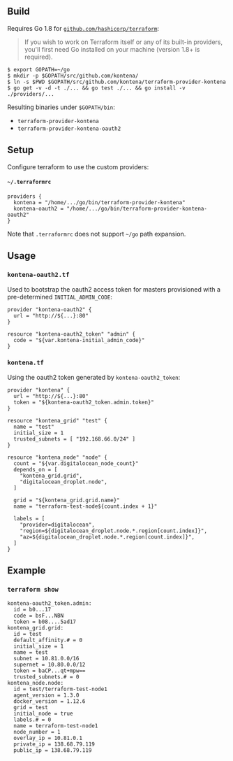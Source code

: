 ## Build

Requires Go 1.8 for [`github.com/hashicorp/terraform`](https://github.com/hashicorp/terraform#developing-terraform):

> If you wish to work on Terraform itself or any of its built-in providers, you'll first need Go installed on your machine (version 1.8+ is required).

```
$ export GOPATH=~/go
$ mkdir -p $GOPATH/src/github.com/kontena/
$ ln -s $PWD $GOPATH/src/github.com/kontena/terraform-provider-kontena
$ go get -v -d -t ./... && go test ./... && go install -v ./providers/...
```

Resulting binaries under `$GOPATH/bin`:

* `terraform-provider-kontena`
* `terraform-provider-kontena-oauth2`

## Setup

Configure terraform to use the custom providers:

#### `~/.terraformrc`

```
providers {
  kontena = "/home/.../go/bin/terraform-provider-kontena"
  kontena-oauth2 = "/home/.../go/bin/terraform-provider-kontena-oauth2"
}
```

Note that `.terraformrc` does not support `~/go` path expansion.

## Usage

### `kontena-oauth2.tf`

Used to bootstrap the oauth2 access token for masters provisioned with a pre-determined `INITIAL_ADMIN_CODE`:

```
provider "kontena-oauth2" {
  url = "http://${...}:80"
}

resource "kontena-oauth2_token" "admin" {
  code = "${var.kontena-initial_admin_code}"
}
```

### `kontena.tf`

Using the oauth2 token generated by `kontena-oauth2_token`:

```
provider "kontena" {
  url = "http://${...}:80"
  token = "${kontena-oauth2_token.admin.token}"
}

resource "kontena_grid" "test" {
  name = "test"
  initial_size = 1
  trusted_subnets = [ "192.168.66.0/24" ]
}

resource "kontena_node" "node" {
  count = "${var.digitalocean_node_count}"
  depends_on = [
    "kontena_grid.grid",
    "digitalocean_droplet.node",
  ]

  grid = "${kontena_grid.grid.name}"
  name = "terraform-test-node${count.index + 1}"

  labels = [
    "provider=digitalocean",
    "region=${digitalocean_droplet.node.*.region[count.index]}",
    "az=${digitalocean_droplet.node.*.region[count.index]}",
  ]
}
```

## Example
### `terraform show`
```
kontena-oauth2_token.admin:
  id = b0...17
  code = bsF...NBN
  token = b08....5ad17
kontena_grid.grid:
  id = test
  default_affinity.# = 0
  initial_size = 1
  name = test
  subnet = 10.81.0.0/16
  supernet = 10.80.0.0/12
  token = baCP...qt+mpw==
  trusted_subnets.# = 0
kontena_node.node:
  id = test/terraform-test-node1
  agent_version = 1.3.0
  docker_version = 1.12.6
  grid = test
  initial_node = true
  labels.# = 0
  name = terraform-test-node1
  node_number = 1
  overlay_ip = 10.81.0.1
  private_ip = 138.68.79.119
  public_ip = 138.68.79.119
```
